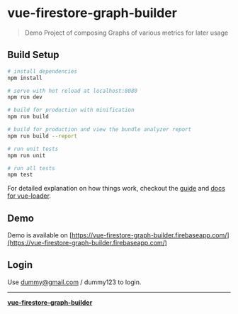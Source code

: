 # vue-firestore-graph-builder 

> Demo Project of composing Graphs of various metrics for later usage

## Build Setup

``` bash
# install dependencies
npm install

# serve with hot reload at localhost:8080
npm run dev

# build for production with minification
npm run build

# build for production and view the bundle analyzer report
npm run build --report

# run unit tests
npm run unit

# run all tests
npm test
```

For detailed explanation on how things work, checkout the [guide](http://vuejs-templates.github.io/webpack/) and [docs for vue-loader](http://vuejs.github.io/vue-loader).

## Demo

Demo is available on 
[https://vue-firestore-graph-builder.firebaseapp.com/](https://vue-firestore-graph-builder.firebaseapp.com/)

## Login

Use dummy@gmail.com / dummy123 to login.

___

[**vue-firestore-graph-builder**](https://github.com/seeker1983/vue-firestore-graph-builder)
